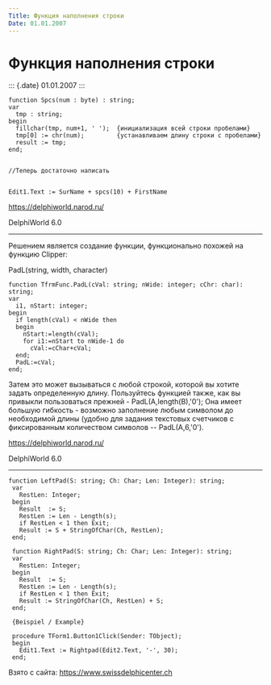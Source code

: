 ```yaml
---
Title: Функция наполнения строки
Date: 01.01.2007
---
```



Функция наполнения строки
=========================

::: {.date}
01.01.2007
:::

    function Spcs(num : byte) : string;
    var
      tmp : string;
    begin
      fillchar(tmp, num+1, ' ');  {инициализация всей строки пробелами}
      tmp[0] := chr(num);         {устанавливаем длину строки с пробелами}
      result := tmp;
    end;
     
     
    //Теперь достаточно написать 
     
     
    Edit1.Text := SurName + spcs(10) + FirstName

<https://delphiworld.narod.ru/>

DelphiWorld 6.0

 

------------------------------------------------------------------------

Решением является создание функции, функционально похожей на функцию
Clipper:

PadL(string, width, character)

    function TfrmFunc.PadL(cVal: string; nWide: integer; cChr: char): string;
    var
      i1, nStart: integer;
    begin
      if length(cVal) < nWide then
      begin
        nStart:=length(cVal);
        for i1:=nStart to nWide-1 do
          cVal:=cChar+cVal;
      end;
      PadL:=cVal;
    end;
     

Затем это может вызываться c любой строкой, которой вы хотите задать
определенную длину. Пользуйтесь функцией также, как вы привыкли
пользоваться прежней - PadL(A,length(B),\'0\'); Она имеет большую
гибкость - возможно заполнение любым символом до необходимой длины
(удобно для задания текстовых счетчиков с фиксированным количеством
символов \-- PadL(A,6,\'0\').

<https://delphiworld.narod.ru/>

DelphiWorld 6.0

 

 

------------------------------------------------------------------------

    function LeftPad(S: string; Ch: Char; Len: Integer): string;
     var
       RestLen: Integer;
     begin
       Result  := S;
       RestLen := Len - Length(s);
       if RestLen < 1 then Exit;
       Result := S + StringOfChar(Ch, RestLen);
     end;
     
     function RightPad(S: string; Ch: Char; Len: Integer): string;
     var
       RestLen: Integer;
     begin
       Result  := S;
       RestLen := Len - Length(s);
       if RestLen < 1 then Exit;
       Result := StringOfChar(Ch, RestLen) + S;
     end;
     
     {Beispiel / Example}
     
     procedure TForm1.Button1Click(Sender: TObject);
     begin
       Edit1.Text := Rightpad(Edit2.Text, '-', 30);
     end;

Взято с сайта: <https://www.swissdelphicenter.ch>

 
